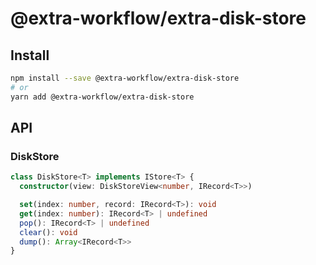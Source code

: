 # @extra-workflow/extra-disk-store
## Install
```sh
npm install --save @extra-workflow/extra-disk-store
# or
yarn add @extra-workflow/extra-disk-store
```

## API
### DiskStore
```ts
class DiskStore<T> implements IStore<T> {
  constructor(view: DiskStoreView<number, IRecord<T>>)

  set(index: number, record: IRecord<T>): void
  get(index: number): IRecord<T> | undefined
  pop(): IRecord<T> | undefined
  clear(): void
  dump(): Array<IRecord<T>>
}
```
